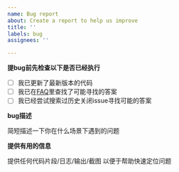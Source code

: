 ```yaml
---
name: Bug report
about: Create a report to help us improve
title: ''
labels: bug
assignees: ''

---
```


**提bug前先检查以下是否已经执行**
- [ ] 我已更新了最新版本的代码
- [ ] 我已在[FAQ](https://github.com/danni-cool/wechatbot-webhook/issues/72)里查找了可能寻找的答案
- [ ] 我已经尝试搜索过历史关闭issue寻找可能的答案

**bug描述**

简短描述一下你在什么场景下遇到的问题


**提供有用的信息**

提供任何代码片段/日志/输出/截图 以便于帮助快速定位问题
